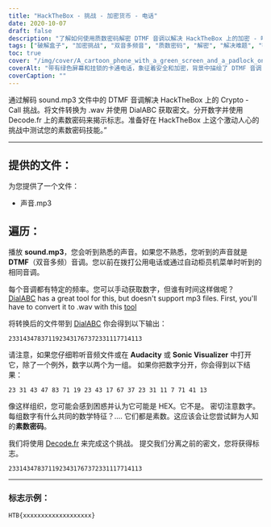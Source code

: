 ```yaml
---
title: "HackTheBox - 挑战 - 加密货币 - 电话"
date: 2020-10-07
draft: false
description: "了解如何使用质数密码解密 DTMF 音调以解决 HackTheBox 上的加密 - 呼叫挑战。"
tags: ["破解盒子", "加密挑战", "双音多频音", "质数密码", "解密", "解决难题", "密码学", "音频转换", "拨ABC", "解码.fr", "WAV格式", "MP3", "频率", "数学特质", "旗帜", "大胆", "声波展示台", "数字", "自动出纳菜单", "公用电话"]
toc: true
cover: "/img/cover/A_cartoon_phone_with_a_green_screen_and_a_padlock_on_it.png"
coverAlt: "带有绿色屏幕和挂锁的卡通电话，象征着安全和加密，背景中描绘了 DTMF 音调"
coverCaption: ""
---
```


通过解码 sound.mp3 文件中的 DTMF 音调解决 HackTheBox 上的 Crypto - Call 挑战。将文件转换为 .wav 并使用 DialABC 获取密文。分开数字并使用 Decode.fr 上的素数密码来揭示标志。准备好在 HackTheBox 上这个激动人心的挑战中测试您的素数密码技能。”

______

## 提供的文件：

为您提供了一个文件：
- 声音.mp3

## 遍历：

播放 **sound.mp3**，您会听到熟悉的声音。如果您不熟悉，您听到的声音就是 **DTMF**（双音多频）音调。您以前在拨打公用电话或通过自动柜员机菜单时听到的相同音调。

每个音调都有特定的频率。您可以手动获取数字，但谁有时间这样做呢？ [DialABC](http://www.dialabc.com/sound/detect/index.html) has a great tool for this, but doesn't support mp3 files. First, you'll have to convert it to .wav with this [tool](https://online-audio-converter.com/)

将转换后的文件带到 [DialABC](http://www.dialabc.com/sound/detect/index.html) 你会得到以下输出：
```
2331434783711923431767372331117714113
```
 
请注意，如果您仔细聆听音频文件或在 **Audacity** 或 **Sonic Visualizer** 中打开它，除了一个例外，数字以两个为一组。
如果你把数字分开，你会得到以下结果：
```
23 31 43 47 83 71 19 23 43 17 67 37 23 31 11 7 71 41 13
```

像这样组织，您可能会感到困惑并认为它可能是 HEX。它不是。
密切注意数字。每组数字有什么共同的数学特征？....
它们都是素数。这应该会让您尝试鲜为人知的**素数密码**。

我们将使用 [Decode.fr](https://www.dcode.fr/prime-numbers-cipher) 来完成这个挑战。
提交我们分离之前的密文，您将获得标志。
```
2331434783711923431767372331117714113
```

______

### 标志示例：
```
HTB{xxxxxxxxxxxxxxxxxxx}
```